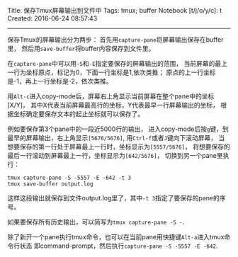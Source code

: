 Title: 保存Tmux屏幕输出到文件中
Tags: tmux; buffer
Notebook [t/j/o/y/c]: t
Created: 2016-06-24 08:57:43

------

保存Tmux的屏幕输出分为两步：
首先用`capture-pane`将屏幕输出保存在buffer里，
然后用`save-buffer`将buffer内容保存到文件里。

在`capture-pane`中可以用`-S`和`-E`指定要保存的屏幕输出的范围，
当前屏幕的最上一行为坐标原点，标记为0，下面一行坐标是1,依次类推；
原点的上一行坐标是-1，再上一行坐标是-2，依次类推。

用`Alt-c`进入copy-mode后，屏幕右上角显示当前屏幕在整个pane中的坐标[X/Y]，
其中X代表当前屏幕最高行的坐标，Y代表最早一行屏幕输出的坐标，
根据坐标确定要保存文本的起止坐标就可以保存了。

例如要保存第3个pane中的一段近5000行的输出，
进入copy-mode后按`g`键，到最早的屏幕输出，右上角显示`[5676/5676]`,
用`Ctrl-f`或者`J`键向下滚动屏幕，
当想要保存的第一行处于屏幕最上一行时，坐标显示为`[5557/5676]`，
将想要保存的最后一行滚动到屏幕最上一行，坐标显示为`[642/5676]`，
切换到另一个pane里执行：

    tmux capture-pane -S -5557 -E -642 -t 3
    tmux save-buffer output.log

这样这段输出就保存到文件output.log里了，其中`-t 3`指定了要保存的pane的序号。

如果要保存所有历史输出，可以简写为`tmux capture-pane -S -`.

除了新开一个pane执行tmux命令，也可以在当前pane用快捷键`Alt-a`进入tmux命令行状态
即command-prompt，然后执行`capture-pane -S -5557 -E -642`.
